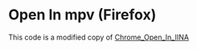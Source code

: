 # Open In mpv (Firefox)

This code is a modified copy of [Chrome_Open_In_IINA](https://github.com/iina/iina/tree/develop/browser/Chrome_Open_In_IINA)
